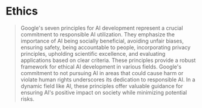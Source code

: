 # Ethics


> Google's seven principles for AI development represent a crucial commitment to responsible AI utilization. They emphasize the importance of AI being socially beneficial, avoiding unfair biases, ensuring safety, being accountable to people, incorporating privacy principles, upholding scientific excellence, and evaluating applications based on clear criteria. These principles provide a robust framework for ethical AI development in various fields. Google's commitment to not pursuing AI in areas that could cause harm or violate human rights underscores its dedication to responsible AI. In a dynamic field like AI, these principles offer valuable guidance for ensuring AI's positive impact on society while minimizing potential risks.
